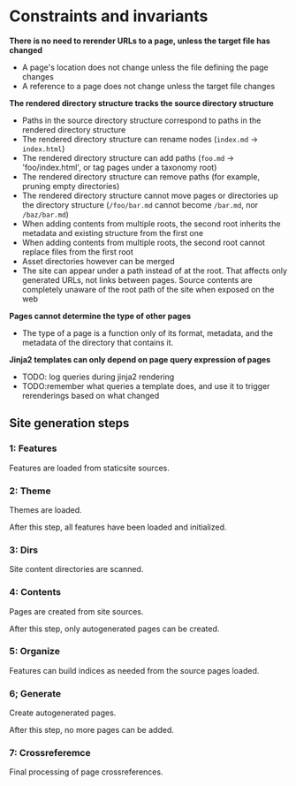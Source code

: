 # Constraints and invariants

**There is no need to rerender URLs to a page, unless the target file has
changed**

* A page's location does not change unless the file defining the page changes
* A reference to a page does not change unless the target file changes

**The rendered directory structure tracks the source directory structure**

* Paths in the source directory structure correspond to paths in the rendered
  directory structure
* The rendered directory structure can rename nodes (`index.md` ->
  `index.html`)
* The rendered directory structure can add paths (`foo.md` -> 'foo/index.html',
  or tag pages under a taxonomy root)
* The rendered directory structure can remove paths (for example, pruning empty
  directories)
* The rendered directory structure cannot move pages or directories up the
  directory structure (`/foo/bar.md` cannot become `/bar.md`, nor `/baz/bar.md`)
* When adding contents from multiple roots, the second root inherits the
  metadata and existing structure from the first one
* When adding contents from multiple roots, the second root cannot replace
  files from the first root
* Asset directories however can be merged
* The site can appear under a path instead of at the root. That affects only
  generated URLs, not links between pages. Source contents are completely
  unaware of the root path of the site when exposed on the web

**Pages cannot determine the type of other pages**

* The type of a page is a function  only of its format, metadata, and the
  metadata of the directory that contains it.

**Jinja2 templates can only depend on page query expression of pages**

* TODO: log queries during jinja2 rendering
* TODO:remember what queries a template does, and use it to trigger
  rerenderings based on what changed


## Site generation steps

### 1: Features

Features are loaded from staticsite sources.

### 2: Theme

Themes are loaded.

After this step, all features have been loaded and initialized.

### 3: Dirs

Site content directories are scanned.

### 4: Contents

Pages are created from site sources.

After this step, only autogenerated pages can be created.

### 5: Organize

Features can build indices as needed from the source pages loaded.

### 6; Generate

Create autogenerated pages.

After this step, no more pages can be added.

### 7: Crossreferemce

Final processing of page crossreferences.

